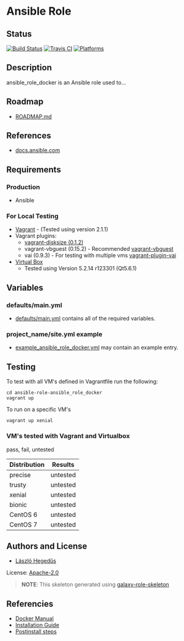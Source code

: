 # Ansible Role 

## Status

[![Build Status](https://travis-ci.org/lordoftheflies/ansible_role_docker.svg?branch=master)](https://travis-ci.org/lordoftheflies/ansible_role_docker)
[![Travis CI](http://img.shields.io/travis/lordoftheflies/ansible_role_docker/default.svg?style=flat)](http://travis-ci.org/lordoftheflies/ansible_role_docker/default)
[![Platforms](http://img.shields.io/badge/platforms-debian%20/%20ubuntu-lightgrey.svg?style=flat)](#)

## Description

ansible_role_docker is an Ansible role used to...

## Roadmap

* [ROADMAP.md](ROADMAP.md)

## References

* [docs.ansible.com](https://docs.ansible.com/)

## Requirements

### Production

* Ansible

### For Local Testing

* [Vagrant](https://www.vagrantup.com/) - (Tested using version 2.1.1)
* Vagrant plugins:
  * [vagrant-disksize (0.1.2)](https://github.com/sprotheroe/vagrant-disksize)
  * vagrant-vbguest (0.15.2) - Recommended [vagrant-vbguest](https://github.com/lordoftheflies/vagrant-vbguest)
  * vai (0.9.3) - For testing with multiple vms [vagrant-plugin-vai](https://github.com/lordoftheflies/vagrant-plugin-vai) 
* [Virtual Box](https://www.virtualbox.org/)
  * Tested using Version 5.2.14 r123301 (Qt5.6.1) 

## Variables

### defaults/main.yml

* [defaults/main.yml](defaults/main.yml) contains all of the required variables.

### project_name/site.yml example

* [example_ansible_role_docker.yml](files/example_site.yml) may contain an example entry.

## Testing

To test with all VM's defined in Vagrantfile run the following:

```shell
cd ansible-role-ansible_role_docker
vagrant up
```

To run on a specific VM's
```shell
vagrant up xenial
```

### VM's tested with Vagrant and Virtualbox

pass, fail, untested

| Distribution | Results  |
| ------------ | -------- |
| precise      | untested |
| trusty       | untested |
| xenial       | untested |
| bionic       | untested |
| CentOS 6     | untested |
| CentOS 7     | untested |

## Authors and License

* [László Hegedűs](mailto:laszlo.hegedus@cherubits.hu)

License: [Apache-2.0](Apache-2.0)

> **NOTE**: This skeleton generated using [galaxy-role-skeleton](https://github.com/cjsteel/galaxy-role-skeleton)

## Referencies

* [Docker Manual](https://docs.docker.com/get-started/)
* [Installation Guide](https://docs.docker.com/install/linux/docker-ce/ubuntu/)
* [Postinstall steps](https://docs.docker.com/install/linux/linux-postinstall/)
